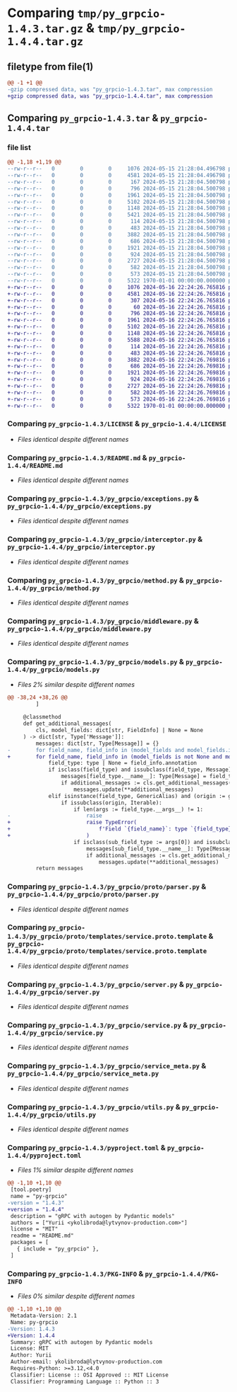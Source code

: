# Comparing `tmp/py_grpcio-1.4.3.tar.gz` & `tmp/py_grpcio-1.4.4.tar.gz`

## filetype from file(1)

```diff
@@ -1 +1 @@
-gzip compressed data, was "py_grpcio-1.4.3.tar", max compression
+gzip compressed data, was "py_grpcio-1.4.4.tar", max compression
```

## Comparing `py_grpcio-1.4.3.tar` & `py_grpcio-1.4.4.tar`

### file list

```diff
@@ -1,18 +1,19 @@
--rw-r--r--   0        0        0     1076 2024-05-15 21:28:04.496798 py_grpcio-1.4.3/LICENSE
--rw-r--r--   0        0        0     4581 2024-05-15 21:28:04.496798 py_grpcio-1.4.3/README.md
--rw-r--r--   0        0        0      167 2024-05-15 21:28:04.500798 py_grpcio-1.4.3/py_grpcio/__init__.py
--rw-r--r--   0        0        0      796 2024-05-15 21:28:04.500798 py_grpcio-1.4.3/py_grpcio/exceptions.py
--rw-r--r--   0        0        0     1961 2024-05-15 21:28:04.500798 py_grpcio-1.4.3/py_grpcio/interceptor.py
--rw-r--r--   0        0        0     5102 2024-05-15 21:28:04.500798 py_grpcio-1.4.3/py_grpcio/method.py
--rw-r--r--   0        0        0     1148 2024-05-15 21:28:04.500798 py_grpcio-1.4.3/py_grpcio/middleware.py
--rw-r--r--   0        0        0     5421 2024-05-15 21:28:04.500798 py_grpcio-1.4.3/py_grpcio/models.py
--rw-r--r--   0        0        0      114 2024-05-15 21:28:04.500798 py_grpcio-1.4.3/py_grpcio/proto/__init__.py
--rw-r--r--   0        0        0      483 2024-05-15 21:28:04.500798 py_grpcio-1.4.3/py_grpcio/proto/enums.py
--rw-r--r--   0        0        0     3882 2024-05-15 21:28:04.500798 py_grpcio-1.4.3/py_grpcio/proto/parser.py
--rw-r--r--   0        0        0      686 2024-05-15 21:28:04.500798 py_grpcio-1.4.3/py_grpcio/proto/templates/service.proto.template
--rw-r--r--   0        0        0     1921 2024-05-15 21:28:04.500798 py_grpcio-1.4.3/py_grpcio/server.py
--rw-r--r--   0        0        0      924 2024-05-15 21:28:04.500798 py_grpcio-1.4.3/py_grpcio/service.py
--rw-r--r--   0        0        0     2727 2024-05-15 21:28:04.500798 py_grpcio-1.4.3/py_grpcio/service_meta.py
--rw-r--r--   0        0        0      582 2024-05-15 21:28:04.500798 py_grpcio-1.4.3/py_grpcio/utils.py
--rw-r--r--   0        0        0      573 2024-05-15 21:28:04.500798 py_grpcio-1.4.3/pyproject.toml
--rw-r--r--   0        0        0     5322 1970-01-01 00:00:00.000000 py_grpcio-1.4.3/PKG-INFO
+-rw-r--r--   0        0        0     1076 2024-05-16 22:24:26.765816 py_grpcio-1.4.4/LICENSE
+-rw-r--r--   0        0        0     4581 2024-05-16 22:24:26.765816 py_grpcio-1.4.4/README.md
+-rw-r--r--   0        0        0      307 2024-05-16 22:24:26.765816 py_grpcio-1.4.4/py_grpcio/__init__.py
+-rw-r--r--   0        0        0       60 2024-05-16 22:24:26.765816 py_grpcio-1.4.4/py_grpcio/__meta__.py
+-rw-r--r--   0        0        0      796 2024-05-16 22:24:26.765816 py_grpcio-1.4.4/py_grpcio/exceptions.py
+-rw-r--r--   0        0        0     1961 2024-05-16 22:24:26.765816 py_grpcio-1.4.4/py_grpcio/interceptor.py
+-rw-r--r--   0        0        0     5102 2024-05-16 22:24:26.765816 py_grpcio-1.4.4/py_grpcio/method.py
+-rw-r--r--   0        0        0     1148 2024-05-16 22:24:26.765816 py_grpcio-1.4.4/py_grpcio/middleware.py
+-rw-r--r--   0        0        0     5588 2024-05-16 22:24:26.765816 py_grpcio-1.4.4/py_grpcio/models.py
+-rw-r--r--   0        0        0      114 2024-05-16 22:24:26.765816 py_grpcio-1.4.4/py_grpcio/proto/__init__.py
+-rw-r--r--   0        0        0      483 2024-05-16 22:24:26.765816 py_grpcio-1.4.4/py_grpcio/proto/enums.py
+-rw-r--r--   0        0        0     3882 2024-05-16 22:24:26.769816 py_grpcio-1.4.4/py_grpcio/proto/parser.py
+-rw-r--r--   0        0        0      686 2024-05-16 22:24:26.769816 py_grpcio-1.4.4/py_grpcio/proto/templates/service.proto.template
+-rw-r--r--   0        0        0     1921 2024-05-16 22:24:26.769816 py_grpcio-1.4.4/py_grpcio/server.py
+-rw-r--r--   0        0        0      924 2024-05-16 22:24:26.769816 py_grpcio-1.4.4/py_grpcio/service.py
+-rw-r--r--   0        0        0     2727 2024-05-16 22:24:26.769816 py_grpcio-1.4.4/py_grpcio/service_meta.py
+-rw-r--r--   0        0        0      582 2024-05-16 22:24:26.769816 py_grpcio-1.4.4/py_grpcio/utils.py
+-rw-r--r--   0        0        0      573 2024-05-16 22:24:26.769816 py_grpcio-1.4.4/pyproject.toml
+-rw-r--r--   0        0        0     5322 1970-01-01 00:00:00.000000 py_grpcio-1.4.4/PKG-INFO
```

### Comparing `py_grpcio-1.4.3/LICENSE` & `py_grpcio-1.4.4/LICENSE`

 * *Files identical despite different names*

### Comparing `py_grpcio-1.4.3/README.md` & `py_grpcio-1.4.4/README.md`

 * *Files identical despite different names*

### Comparing `py_grpcio-1.4.3/py_grpcio/exceptions.py` & `py_grpcio-1.4.4/py_grpcio/exceptions.py`

 * *Files identical despite different names*

### Comparing `py_grpcio-1.4.3/py_grpcio/interceptor.py` & `py_grpcio-1.4.4/py_grpcio/interceptor.py`

 * *Files identical despite different names*

### Comparing `py_grpcio-1.4.3/py_grpcio/method.py` & `py_grpcio-1.4.4/py_grpcio/method.py`

 * *Files identical despite different names*

### Comparing `py_grpcio-1.4.3/py_grpcio/middleware.py` & `py_grpcio-1.4.4/py_grpcio/middleware.py`

 * *Files identical despite different names*

### Comparing `py_grpcio-1.4.3/py_grpcio/models.py` & `py_grpcio-1.4.4/py_grpcio/models.py`

 * *Files 2% similar despite different names*

```diff
@@ -38,24 +38,26 @@
         ]
 
     @classmethod
     def get_additional_messages(
         cls, model_fields: dict[str, FieldInfo] | None = None
     ) -> dict[str, Type['Message']]:
         messages: dict[str, Type[Message]] = {}
-        for field_name, field_info in (model_fields and model_fields.items()) or cls.model_fields.items():
+        for field_name, field_info in (model_fields is not None and model_fields.items()) or cls.model_fields.items():
             field_type: type | None = field_info.annotation
             if isclass(field_type) and issubclass(field_type, Message):
                 messages[field_type.__name__]: Type[Message] = field_type
                 if additional_messages := cls.get_additional_messages(model_fields=field_type.model_fields):
                     messages.update(**additional_messages)
             elif isinstance(field_type, GenericAlias) and (origin := get_origin(tp=field_type)) is not None:
                 if issubclass(origin, Iterable):
                     if len(args := field_type.__args__) != 1:
-                        raise
+                        raise TypeError(
+                            f'Field `{field_name}`: type `{field_type}` must have only one subtype, not {len(args)}.'
+                        )
                     if isclass(sub_field_type := args[0]) and issubclass(sub_field_type, Message):
                         messages[sub_field_type.__name__]: Type[Message] = sub_field_type
                         if additional_messages := cls.get_additional_messages(model_fields=sub_field_type.model_fields):
                             messages.update(**additional_messages)
         return messages
```

### Comparing `py_grpcio-1.4.3/py_grpcio/proto/parser.py` & `py_grpcio-1.4.4/py_grpcio/proto/parser.py`

 * *Files identical despite different names*

### Comparing `py_grpcio-1.4.3/py_grpcio/proto/templates/service.proto.template` & `py_grpcio-1.4.4/py_grpcio/proto/templates/service.proto.template`

 * *Files identical despite different names*

### Comparing `py_grpcio-1.4.3/py_grpcio/server.py` & `py_grpcio-1.4.4/py_grpcio/server.py`

 * *Files identical despite different names*

### Comparing `py_grpcio-1.4.3/py_grpcio/service.py` & `py_grpcio-1.4.4/py_grpcio/service.py`

 * *Files identical despite different names*

### Comparing `py_grpcio-1.4.3/py_grpcio/service_meta.py` & `py_grpcio-1.4.4/py_grpcio/service_meta.py`

 * *Files identical despite different names*

### Comparing `py_grpcio-1.4.3/py_grpcio/utils.py` & `py_grpcio-1.4.4/py_grpcio/utils.py`

 * *Files identical despite different names*

### Comparing `py_grpcio-1.4.3/pyproject.toml` & `py_grpcio-1.4.4/pyproject.toml`

 * *Files 1% similar despite different names*

```diff
@@ -1,10 +1,10 @@
 [tool.poetry]
 name = "py-grpcio"
-version = "1.4.3"
+version = "1.4.4"
 description = "gRPC with autogen by Pydantic models"
 authors = ["Yurii <ykolibroda@lytvynov-production.com>"]
 license = "MIT"
 readme = "README.md"
 packages = [
   { include = "py_grpcio" },
 ]
```

### Comparing `py_grpcio-1.4.3/PKG-INFO` & `py_grpcio-1.4.4/PKG-INFO`

 * *Files 0% similar despite different names*

```diff
@@ -1,10 +1,10 @@
 Metadata-Version: 2.1
 Name: py-grpcio
-Version: 1.4.3
+Version: 1.4.4
 Summary: gRPC with autogen by Pydantic models
 License: MIT
 Author: Yurii
 Author-email: ykolibroda@lytvynov-production.com
 Requires-Python: >=3.12,<4.0
 Classifier: License :: OSI Approved :: MIT License
 Classifier: Programming Language :: Python :: 3
```

